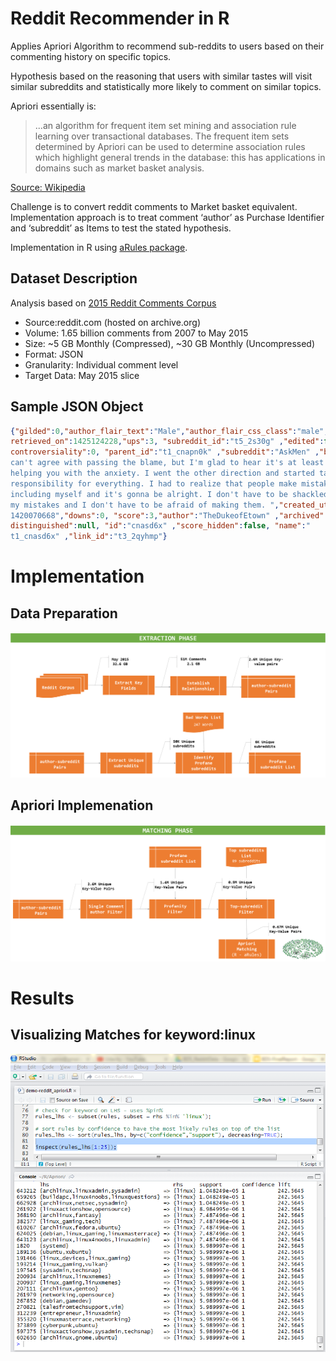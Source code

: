# Reddit Recommender in R

Applies Apriori Algorithm to recommend sub-reddits to users based on their commenting history on specific topics. 

Hypothesis based on the reasoning that users with similar tastes will visit similar subreddits and statistically more likely to comment on similar topics.

Apriori essentially is:
> ...an algorithm for frequent item set mining and association rule learning over transactional databases. The frequent item sets determined by Apriori can be used to determine association rules which highlight general trends in the database: this has applications in domains such as market basket analysis.

[Source: Wikipedia](https://en.wikipedia.org/wiki/Apriori_algorithm)

Challenge is to convert reddit comments to Market basket equivalent. Implementation approach is to treat comment ‘author’ as Purchase Identifier and ‘subreddit’ as Items to test the stated hypothesis.

Implementation in R using [aRules package](https://cran.r-project.org/web/packages/arules/index.html).

## Dataset Description

Analysis based on [2015 Reddit Comments Corpus](https://archive.org/details/2015_reddit_comments_corpus)

* Source:reddit.com (hosted on archive.org)
* Volume: 1.65 billion comments from 2007 to May 2015
* Size: ~5 GB Monthly (Compressed), ~30 GB Monthly (Uncompressed)
* Format: JSON
* Granularity: Individual comment level
* Target Data: May 2015 slice

## Sample JSON Object
```json
{"gilded":0,"author_flair_text":"Male","author_flair_css_class":"male","
retrieved_on":1425124228,"ups":3, "subreddit_id":"t5_2s30g" ,"edited":false,"
controversiality":0, "parent_id":"t1_cnapn0k" ,"subreddit":"AskMen" ,"body":"I
can't agree with passing the blame, but I'm glad to hear it's at least
helping you with the anxiety. I went the other direction and started taking
responsibility for everything. I had to realize that people make mistakes
including myself and it's gonna be alright. I don't have to be shackled to
my mistakes and I don't have to be afraid of making them. ","created_utc":"
1420070668","downs":0, "score":3,"author":"TheDukeofEtown" ,"archived":false,"
distinguished":null, "id":"cnasd6x" ,"score_hidden":false, "name":"
t1_cnasd6x" ,"link_id":"t3_2qyhmp"}
```

# Implementation

## Data Preparation

![alt text](https://github.com/Yatrie/Reddit-Recommender-in-R/blob/master/Extraction.png "Data Preparation")

## Apriori Implemenation

![alt text](https://github.com/Yatrie/Reddit-Recommender-in-R/blob/master/Matching.png "Apriori Implementation")

# Results

## Visualizing Matches for keyword:linux

![alt text](https://github.com/Yatrie/Reddit-Recommender-in-R/blob/master/Results-Linux.PNG "Using aRulesViz Library")
